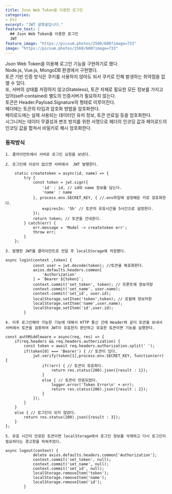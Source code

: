 ```yaml
---
title: Json Web Token을 이용한 로그인
categories:
- Etc
excerpt: "JWT 설명글입니다."
feature_text: |
  ## Json Web Token을 이용한 로그인
  JWT
feature_image: "https://picsum.photos/2560/600?image=733"
image: "https://picsum.photos/2560/600?image=733"
---
```

Json Web Token을 이용해 로그인 기능을 구현하기로  했다.  
Node.js, Vue.js, MongoDB 환경에서 구현했다.  
토큰 기반 인증 방식은 쿠키를 사용하지 않아도 되서 쿠키로 인해 발생하는 취약점을 없앨 수 있다.  
또, 서버의 상태를 저장하지 않고(Stateless), 토큰 자체로 필요한 모든 정보를 가지고 있어(self-contained) 별도의 인증서버가 필요하지 않는다.  
토큰은 Header.Payload.Signature의 형태로 이루어진다.  
헤더에는 토큰의 타입과 암호화 방법을 암호화한다.  
페이로드에는 실제 사용되는 데이터인 유저 정보, 토큰 만료일 등을 암호화한다.  
시그니처는 데이터 무결성과 변조 방지를 위한 서명으로 헤더의 인코딩 값과 페이로드의 인코딩 값을 합쳐서 비밀키로 해시 암호화한다.  
### 동작방식
```
1. 클라이언트에서 서버로 로그인 요청을 보낸다.

2. 로그인에 이상이 없으면 서버에서  JWT 발행한다.

    static createtoken = async(id, name) => {
        try {
            const token = jwt.sign({ 
                'id' : id, // id와 name 정보를 담는다.
                'name' : name
            }, process.env.SECRET_KEY, { //.env파일에 설정해둔 키로 암호화한다.
                expiresIn: '5h' // 토큰의 유효시간을 5시간으로 설정한다.
            });
            return token; // 토큰을 건네준다.
        } catch(err) {
            err.message = 'Model -> createtoken err';
            throw err;
        }
    };
    
3. 발행한 JWT를 클라이언트로 전달 후 localStorage에 저장했다.

async login(context ,token) {
            const user = jwt.decode(token); //토큰을 복호화한다.
            axios.defaults.headers.common[
                'Authorization'
            ] = `Bearer ${token}`;
            context.commit('set_token', token); // 프론트에 정보저장
            context.commit('set_name', user.name);
            context.commit('set_id', user.id);
            localStorage.setItem('token',token); // 로컬에 정보저장
            localStorage.setItem('name',user.name);
            localStorage.setItem('id',user.id);
        }

4. 이후 로그인해야 가능한 기능에 대해서 HTTP 통신 간에 Header와 같이 토큰을 보내서
서버에서 토큰을 검증하여 JWT이 유효한지 판단하고 유효한 토큰이면 기능을 실행한다.

const authMiddleware = async(req, res) => {
    if(req.headers && req.headers.authorization) {
        const token = await req.headers.authorization.split(' ');
        if(token[0] === 'Bearer') { // 토큰이 있다.
            jwt.verify(token[1],process.env.SECRET_KEY, function(err) {
                if(!err) { // 토큰이 유효하다.
                    return res.status(200).json({result : 1});
                }
                else { // 토큰이 만료되었다.
                    logger.error('Token Error\n' + err);
                    return res.status(200).json({result : 2});
                }
            });
        }
    }
    else { // 로그인이 되지 않았다.
        return res.status(200).json({result : 3});
    }
};

5. 유효 시간이 만료된 토큰이면 localStorage에서 로그인 정보를 삭제하고 다시 로그인이 필요하다는 경고창을 띄워주었다.

async logout(context) {
            delete axios.defaults.headers.common['Authorization'];
            context.commit('set_token', null);
            context.commit('set_name', null);
            context.commit('set_id', null);
            localStorage.removeItem('token');
            localStorage.removeItem('name');
            localStorage.removeItem('id');
        }
```
